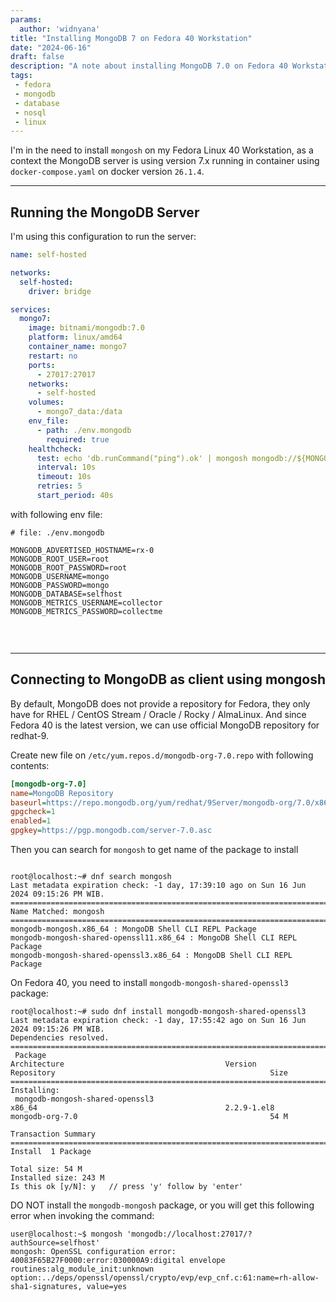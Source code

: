 ```yaml
---
params:
  author: 'widnyana'
title: "Installing MongoDB 7 on Fedora 40 Workstation"
date: "2024-06-16"
draft: false
description: "A note about installing MongoDB 7.0 on Fedora 40 Workstation"
tags:
 - fedora
 - mongodb
 - database
 - nosql
 - linux
---
```


I'm in the need to install `mongosh` on my Fedora Linux 40 Workstation, as a context the MongoDB server is using version 7.x running in container using `docker-compose.yaml` on docker version `26.1.4`.

<!--more-->
---

## Running the MongoDB Server

I'm using this configuration to run the server:

```yaml
name: self-hosted

networks:
  self-hosted:
    driver: bridge

services:
  mongo7:
    image: bitnami/mongodb:7.0
    platform: linux/amd64
    container_name: mongo7
    restart: no
    ports:
      - 27017:27017
    networks:
      - self-hosted
    volumes:
      - mongo7_data:/data
    env_file: 
      - path: ./env.mongodb
        required: true
    healthcheck:
      test: echo 'db.runCommand("ping").ok' | mongosh mongodb://${MONGODB_ROOT_USER}:${MONGODB_ROOT_PASSWORD}@localhost:27017/?authSource=${MONGODB_DATABASE} --quiet
      interval: 10s
      timeout: 10s
      retries: 5
      start_period: 40s
```

with following env file:

```env
# file: ./env.mongodb

MONGODB_ADVERTISED_HOSTNAME=rx-0
MONGODB_ROOT_USER=root
MONGODB_ROOT_PASSWORD=root
MONGODB_USERNAME=mongo
MONGODB_PASSWORD=mongo
MONGODB_DATABASE=selfhost
MONGODB_METRICS_USERNAME=collector
MONGODB_METRICS_PASSWORD=collectme


```
<br>

---

## Connecting to MongoDB as client using mongosh


By default, MongoDB does not provide a repository for Fedora, they only have for RHEL / CentOS Stream / Oracle / Rocky / AlmaLinux. And since Fedora 40 is the latest version, we can use official MongoDB repository for redhat-9.

Create new file on `/etc/yum.repos.d/mongodb-org-7.0.repo` with following contents:

```ini
[mongodb-org-7.0]
name=MongoDB Repository
baseurl=https://repo.mongodb.org/yum/redhat/9Server/mongodb-org/7.0/x86_64/
gpgcheck=1
enabled=1
gpgkey=https://pgp.mongodb.com/server-7.0.asc
```

Then you can search for `mongosh` to get name of the package to install

```shell

root@localhost:~# dnf search mongosh
Last metadata expiration check: -1 day, 17:39:10 ago on Sun 16 Jun 2024 09:15:26 PM WIB.
=========================================================================================================== Name Matched: mongosh ============================================================================================================
mongodb-mongosh.x86_64 : MongoDB Shell CLI REPL Package
mongodb-mongosh-shared-openssl11.x86_64 : MongoDB Shell CLI REPL Package
mongodb-mongosh-shared-openssl3.x86_64 : MongoDB Shell CLI REPL Package
```

On Fedora 40, you need to install `mongodb-mongosh-shared-openssl3` package:

```shell
root@localhost:~# sudo dnf install mongodb-mongosh-shared-openssl3
Last metadata expiration check: -1 day, 17:55:42 ago on Sun 16 Jun 2024 09:15:26 PM WIB.
Dependencies resolved.
================================================================================================================================================================================================================================================
 Package                                                                  Architecture                                    Version                                                Repository                                                Size
================================================================================================================================================================================================================================================
Installing:
 mongodb-mongosh-shared-openssl3                                          x86_64                                          2.2.9-1.el8                                            mongodb-org-7.0                                           54 M

Transaction Summary
================================================================================================================================================================================================================================================
Install  1 Package

Total size: 54 M
Installed size: 243 M
Is this ok [y/N]: y   // press 'y' follow by 'enter'    
```

DO NOT install the `mongodb-mongosh` package, or you will get this following error when invoking the command:

```shell
user@localhost:~$ mongosh 'mongodb://localhost:27017/?authSource=selfhost'
mongosh: OpenSSL configuration error:
40083F65B27F0000:error:030000A9:digital envelope routines:alg_module_init:unknown option:../deps/openssl/openssl/crypto/evp/evp_cnf.c:61:name=rh-allow-sha1-signatures, value=yes

```
